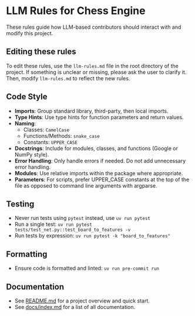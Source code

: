 # LLM Rules for Chess Engine

These rules guide how LLM-based contributors should interact with and modify this project.

## Editing these rules
To edit these rules, use the `llm-rules.md` file in the root directory of the project. If something is unclear or missing, please ask the user to clarify it. Then, modify `llm-rules.md` to reflect the new rules.

## Code Style

- **Imports**: Group standard library, third-party, then local imports.
- **Type Hints**: Use type hints for function parameters and return values.
- **Naming**:
  - Classes: `CamelCase`
  - Functions/Methods: `snake_case`
  - Constants: `UPPER_CASE`
- **Docstrings**: Include for modules, classes, and functions (Google or NumPy style).
- **Error Handling**: Only handle errors if needed. Do not add unnecessary error handling.
- **Modules**: Use relative imports within the package where appropriate.
- **Parameters**: For scripts, prefer UPPER_CASE constants at the top of the file as opposed to command line arguments with argparse.

## Testing

- Never run tests using `pytest` instead, use `uv run pytest`
- Run a single test: `uv run pytest tests/test_net.py::test_board_to_features -v`
- Run tests by expression: `uv run pytest -k "board_to_features"`

## Formatting

- Ensure code is formatted and linted: `uv run pre-commit run`

## Documentation

- See [README.md](README.md) for a project overview and quick start.
- See [docs/index.md](docs/index.md) for a list of all documentation.
